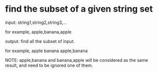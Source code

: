 # find the subset of a given string set

input:
string1,string2,string3,...

for example,
apple,banana,apple

output: find all the subset of input.

for example,
apple
banana
apple,banana

NOTE:
apple,banana and banana,apple will be considered as the same result, and need to be ignored one of them.

